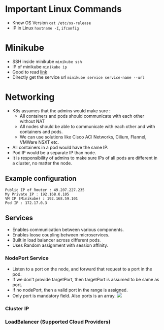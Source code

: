 # Important Linux Commands
- Know OS Version ```cat /etc/os-release```
- IP in Linux ```hostname -I```, ```ifconfig```

# Minikube
- SSH inside minikube ```minikube ssh```
- IP of minikube ```minikube ip```
- Good to read [link](https://stackoverflow.com/questions/56433289/why-does-virtualbox-create-2-interfaces-on-host-only-adapter)
- Directly get the service url ```minikube service service-name --url```

# Networking
- K8s assumes that the admins would make sure :
    - All containers and pods should communicate with each other without NAT
    - All nodes should be able to communicate with each other and with containers and pods.
    - We can use solutions like Cisco ACI Networks, Cilium, Flannel, VMWare NSXT etc.
- All containers in a pod would have the same IP.
- Pod IP would be a separate IP than node.
- It is responsibility of admins to make sure IPs of all pods are different in a cluster, no matter the node.

## Example configuration
```
Public IP of Router : 49.207.227.235
My Private IP : 192.168.0.105
VM IP (Minikube) : 192.168.59.101
Pod IP : 172.17.0.3
```

## Services
- Enables communication between various components.
- Enables loose coupling between microservices.
- Built in load balancer across different pods.
- Uses Random assignment with session affinity.
### NodePort Service
- Listen to a port on the node, and forward that request to a port in the pod.
- If we don't provide targetPort, then targetPort is assumed to be same as port.
- If no nodePort, then a valid port in the range is assigned.
- Only port is mandatory field.
Also ports is an array.
![](../Resources/nodeport.png)
### Cluster IP


### LoadBalancer (Supported Cloud Providers)